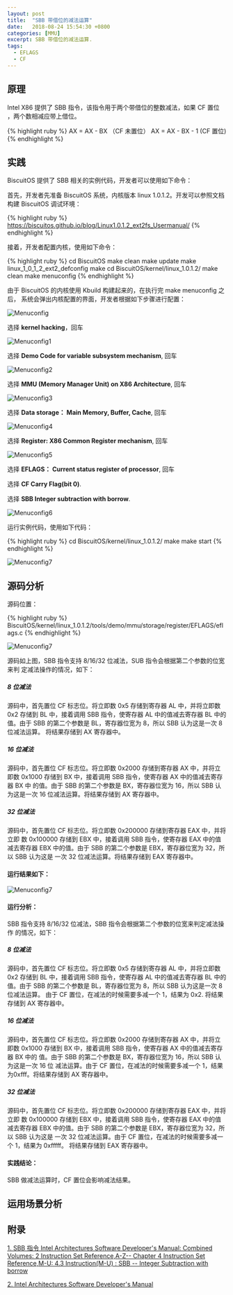 ```yaml
---
layout: post
title:  "SBB 带借位的减法运算"
date:   2018-08-24 15:54:30 +0800
categories: [MMU]
excerpt: SBB 带借位的减法运算.
tags:
  - EFLAGS
  - CF
---
```


## 原理

Intel X86 提供了 SBB 指令，该指令用于两个带借位的整数减法，如果 CF 置位 ，两个数相减应带上借位。

{% highlight ruby %}
AX = AX - BX      （CF 未置位）
AX = AX - BX - 1   (CF 置位)
{% endhighlight %}

## 实践

BiscuitOS 提供了 SBB 相关的实例代码，开发者可以使用如下命令：

首先，开发者先准备 BiscuitOS 系统，内核版本 linux 1.0.1.2。开发可以参照文档
构建 BiscuitOS 调试环境：

{% highlight ruby %}
https://biscuitos.github.io/blog/Linux1.0.1.2_ext2fs_Usermanual/
{% endhighlight %}


接着，开发者配置内核，使用如下命令：

{% highlight ruby %}
cd BiscuitOS
make clean
make update
make linux_1_0_1_2_ext2_defconfig
make
cd BiscuitOS/kernel/linux_1.0.1.2/
make clean
make menuconfig
{% endhighlight %}

由于 BiscuitOS 的内核使用 Kbuild 构建起来的，在执行完 make menuconfig 之后，
系统会弹出内核配置的界面，开发者根据如下步骤进行配置：

![Menuconfig](https://raw.githubusercontent.com/EmulateSpace/PictureSet/master/BiscuitOS/kernel/MMU000003.png)

选择 **kernel hacking**，回车

![Menuconfig1](https://raw.githubusercontent.com/EmulateSpace/PictureSet/master/BiscuitOS/kernel/MMU000004.png)

选择 **Demo Code for variable subsystem mechanism**, 回车

![Menuconfig2](https://raw.githubusercontent.com/EmulateSpace/PictureSet/master/BiscuitOS/kernel/MMU000005.png)

选择 **MMU (Memory Manager Unit) on X86 Architecture**, 回车

![Menuconfig3](https://raw.githubusercontent.com/EmulateSpace/PictureSet/master/BiscuitOS/kernel/MMU000006.png)

选择 **Data storage： Main  Memory, Buffer, Cache**, 回车

![Menuconfig4](https://raw.githubusercontent.com/EmulateSpace/PictureSet/master/BiscuitOS/kernel/MMU000007.png)

选择 **Register: X86 Common Register mechanism**, 回车

![Menuconfig5](https://raw.githubusercontent.com/EmulateSpace/PictureSet/master/BiscuitOS/kernel/MMU000008.png)

选择 **EFLAGS： Current status register of processor**, 回车

选择 **CF    Carry Flag(bit 0)**.

选择 **SBB   Integer subtraction with borrow**.

![Menuconfig6](https://raw.githubusercontent.com/EmulateSpace/PictureSet/master/BiscuitOS/kernel/MMU000067.png)

运行实例代码，使用如下代码：

{% highlight ruby %}
cd BiscuitOS/kernel/linux_1.0.1.2/
make 
make start
{% endhighlight %}

![Menuconfig7](https://raw.githubusercontent.com/EmulateSpace/PictureSet/master/BiscuitOS/kernel/MMU000068.png)

## 源码分析

源码位置：

{% highlight ruby %}
BiscuitOS/kernel/linux_1.0.1.2/tools/demo/mmu/storage/register/EFLAGS/eflags.c
{% endhighlight %}

![Menuconfig7](https://raw.githubusercontent.com/EmulateSpace/PictureSet/master/BiscuitOS/kernel/MMU000069.png)

源码如上图，SBB 指令支持 8/16/32 位减法，SUB 指令会根据第二个参数的位宽来判
定减法操作的情况，如下：

##### 8 位减法

源码中，首先置位 CF 标志位。将立即数 0x5 存储到寄存器 AL 中，并将立即数 0x2 
存储到 BL 中，接着调用 SBB 指令，使寄存器 AL 中的值减去寄存器 BL 中的值。由于
 SBB 的第二个参数是 BL，寄存器位宽为 8，所以 SBB 认为这是一次 8 位减法运算。
将结果存储到 AX 寄存器中。

##### 16 位减法

源码中，首先置位 CF 标志位。将立即数 0x2000 存储到寄存器 AX 中，并将立即数 
0x1000 存储到 BX 中，接着调用 SBB 指令，使寄存器 AX 中的值减去寄存器 BX 中
的值。由于 SBB 的第二个参数是 BX，寄存器位宽为 16，所以 SBB 认为这是一次 16 
位减法运算。将结果存储到 AX 寄存器中。

##### 32 位减法

源码中，首先置位 CF 标志位。将立即数 0x200000 存储到寄存器 EAX 中，并将立即
数 0x100000 存储到 EBX 中，接着调用 SBB 指令，使寄存器 EAX 中的值减去寄存器 
EBX 中的值。由于 SBB 的第二个参数是 EBX，寄存器位宽为 32，所以 SBB 认为这是
一次 32 位减法运算。将结果存储到 EAX 寄存器中。

#### 运行结果如下：

![Menuconfig7](https://raw.githubusercontent.com/EmulateSpace/PictureSet/master/BiscuitOS/kernel/MMU000070.png)

#### 运行分析：

SBB 指令支持 8/16/32 位减法，SBB 指令会根据第二个参数的位宽来判定减法操作
的情况，如下：

##### 8 位减法

源码中，首先置位 CF 标志位。将立即数 0x5 存储到寄存器 AL 中，并将立即数 0x2 
存储到 BL 中，接着调用 SBB 指令，使寄存器 AL 中的值减去寄存器 BL 中的值。由于
 SBB 的第二个参数是 BL，寄存器位宽为 8，所以 SBB 认为这是一次 8 位减法运算。
由于 CF 置位，在减法的时候需要多减一个 1，结果为 0x2. 将结果存储到 AX 寄存器中。

##### 16 位减法

源码中，首先置位 CF 标志位。将立即数 0x2000 存储到寄存器 AX 中，并将立即数 
0x1000 存储到 BX 中，接着调用 SBB 指令，使寄存器 AX 中的值减去寄存器 BX 中的
值。由于 SBB 的第二个参数是 BX，寄存器位宽为 16，所以 SBB 认为这是一次 16 位
减法运算。由于 CF 置位，在减法的时候需要多减一个 1，结果为0xfff。将结果存储到 
AX 寄存器中。

##### 32 位减法

源码中，首先置位 CF 标志位。将立即数 0x200000 存储到寄存器 EAX 中，并将立即
数 0x100000 存储到 EBX 中，接着调用 SBB 指令，使寄存器 EAX 中的值减去寄存器 
EBX 中的值。由于 SBB 的第二个参数是 EBX，寄存器位宽为 32，所以 SBB 认为这是
一次 32 位减法运算。由于 CF 置位，在减法的时候需要多减一个 1，结果为 0xfffff。
将结果存储到 EAX 寄存器中。

#### 实践结论：

SBB 做减法运算时，CF 置位会影响减法结果。

## 运用场景分析

## 附录

[1. SBB 指令 Intel Architectures Software Developer's Manual: Combined Volumes: 2 Instruction Set Reference,A-Z-- Chapter 4 Instruction Set Reference,M-U: 4.3 Instruction(M-U) : SBB -- Integer Subtraction with borrow](https://software.intel.com/en-us/articles/intel-sdm)

[2. Intel Architectures Software Developer's Manual](https://github.com/BiscuitOS/Documentation/blob/master/Datasheet/Intel-IA32_DevelopmentManual.pdf)
